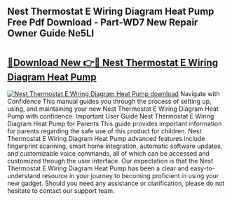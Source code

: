 ## Nest Thermostat E Wiring Diagram Heat Pump Free Pdf Download - Part-WD7 New Repair Owner Guide Ne5LI

# <h2><a href="http://dfkq7vo.blite.top/?on=Nest+Thermostat+E+Wiring+Diagram+Heat+Pump">🔗Download New 👉🔴 Nest Thermostat E Wiring Diagram Heat Pump</a></h2>

[![Nest Thermostat E Wiring Diagram Heat Pump download](https://i.imgur.com/lujVjoI.png)](http://dfkq7vo.blite.top/?on=Nest+Thermostat+E+Wiring+Diagram+Heat+Pump)
Navigate with Confidence This manual guides you through the process of setting up, using, and maintaining your new Nest Thermostat E Wiring Diagram Heat Pump with confidence. Important User Guide Nest Thermostat E Wiring Diagram Heat Pump for Parents This guide provides important information for parents regarding the safe use of this product for children. Nest Thermostat E Wiring Diagram Heat Pump advanced features include fingerprint scanning, smart home integration, automatic software updates, and customizable voice commands, all of which can be accessed and customized through the user interface. Our expectation is that the Nest Thermostat E Wiring Diagram Heat Pump has been a clear and easy-to-understand resource in your journey to becoming proficient in using your new gadget. Should you need any assistance or clarification, please do not hesitate to contact our support team.
